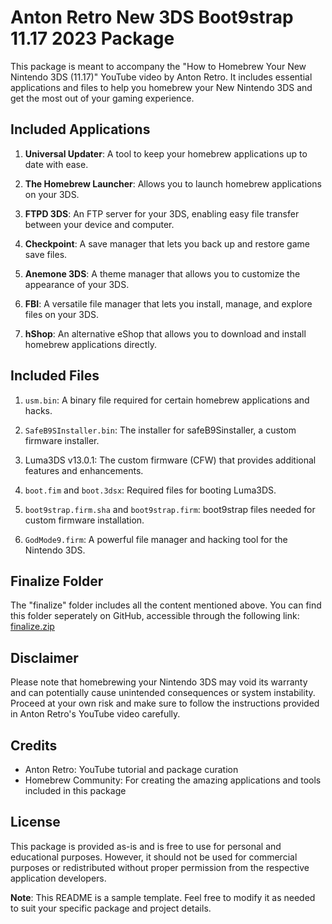 # Anton Retro New 3DS Boot9strap 11.17 2023 Package

This package is meant to accompany the "How to Homebrew Your New Nintendo 3DS (11.17)" YouTube video by Anton Retro. It includes essential applications and files to help you homebrew your New Nintendo 3DS and get the most out of your gaming experience.

## Included Applications

1. **Universal Updater**: A tool to keep your homebrew applications up to date with ease.

2. **The Homebrew Launcher**: Allows you to launch homebrew applications on your 3DS.

3. **FTPD 3DS**: An FTP server for your 3DS, enabling easy file transfer between your device and computer.

4. **Checkpoint**: A save manager that lets you back up and restore game save files.

5. **Anemone 3DS**: A theme manager that allows you to customize the appearance of your 3DS.

6. **FBI**: A versatile file manager that lets you install, manage, and explore files on your 3DS.

7. **hShop**: An alternative eShop that allows you to download and install homebrew applications directly.

## Included Files

1. `usm.bin`: A binary file required for certain homebrew applications and hacks.

2. `SafeB9SInstaller.bin`: The installer for safeB9Sinstaller, a custom firmware installer.

3. Luma3DS v13.0.1: The custom firmware (CFW) that provides additional features and enhancements.

4. `boot.fim` and `boot.3dsx`: Required files for booting Luma3DS.

5. `boot9strap.firm.sha` and `boot9strap.firm`: boot9strap files needed for custom firmware installation.

6. `GodMode9.firm`: A powerful file manager and hacking tool for the Nintendo 3DS.

## Finalize Folder

The "finalize" folder includes all the content mentioned above. You can find this folder seperately on GitHub, accessible through the following link: [finalize.zip](https://github.com/AntonRetro/Anton-Retro-New-3DS-Package/tree/main/finalize)

## Disclaimer

Please note that homebrewing your Nintendo 3DS may void its warranty and can potentially cause unintended consequences or system instability. Proceed at your own risk and make sure to follow the instructions provided in Anton Retro's YouTube video carefully.

## Credits

- Anton Retro: YouTube tutorial and package curation
- Homebrew Community: For creating the amazing applications and tools included in this package

## License

This package is provided as-is and is free to use for personal and educational purposes. However, it should not be used for commercial purposes or redistributed without proper permission from the respective application developers.

**Note**: This README is a sample template. Feel free to modify it as needed to suit your specific package and project details.
